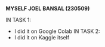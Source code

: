 **MYSELF JOEL BANSAL (230509)**

IN TASK 1:
  * I did it on Google Colab
IN TASK 2:
  * I did it on Kaggle itself
